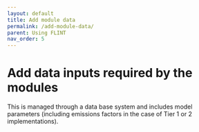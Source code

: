 ```yaml
---
layout: default
title: Add module data
permalink: /add-module-data/
parent: Using FLINT
nav_order: 5
---
```

# Add data inputs required by the modules

This is managed through a data base system and includes model parameters (including emissions factors in the case of Tier 1 or 2 implementations).